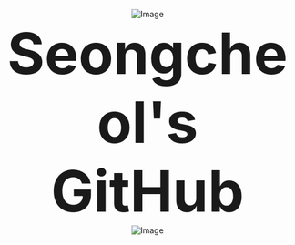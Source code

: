 
<p align="center">
  <img src="https://capsule-render.vercel.app/api?type=waving&color=FD9B13&height=150&section=header" alt="Image" />
  <br>
  <b style="font-size: 100px;">Seongcheol's GitHub</b>
  <br>
  <img src="https://capsule-render.vercel.app/api?type=waving&color=FD9B13&height=150&section=footer" alt="Image" />
</p>
